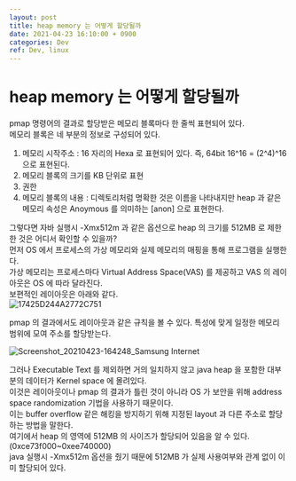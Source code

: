```yaml
---
layout: post
title: heap memory 는 어떻게 할당될까
date: 2021-04-23 16:10:00 + 0900
categories: Dev
ref: Dev, linux
---
```


# heap memory 는 어떻게 할당될까
  pmap 명령어의 결과로 할당받은 메모리 블록마다 한 줄씩 표현되어 있다.    
  메모리 블록은 네 부분의 정보로 구성되어 있다.   
  1) 메모리 시작주소 : 16 자리의 Hexa 로 표현되어 있다. 즉, 64bit 16^16 = (2^4)^16 으로 표현된다.
  2) 메모리 블록의 크기를 KB 단위로 표현
  3) 권한
  4) 메모리 블록의 내용 : 디렉토리처럼 명확한 것은 이름을 나타내지만 heap 과 같은 메모리 속성은 Anoymous 를 의미하는 [anon] 으로 표현한다.   
 
  그렇다면 자바 실행시 -Xmx512m 과 같은 옵션으로 heap 의 크기를 512MB 로 제한한 것은 어디서 확인할 수 있을까?   
  먼저 OS 에서 프로세스의 가상 메모리와 실제 메모리의 매핑을 통해 프로그램을 실행한다.   
  가상 메모리는 프로세스마다 Virtual Address Space(VAS) 를 제공하고 VAS 의 레이아웃은 OS 에 따라 달라진다.   
  보편적인 레이아웃은 아래와 같다.   
![17425D244A2772C751](https://user-images.githubusercontent.com/13375810/115836162-1b772a00-a452-11eb-8104-b3728f7eab6a.png)
  
  pmap 의 결과에서도 레이아웃과 같은 규칙을 볼 수 있다. 특성에 맞게 일정한 메모리 범위에 모여 주소를 할당받는다.

![Screenshot_20210423-164248_Samsung Internet](https://user-images.githubusercontent.com/13375810/115836888-f59e5500-a452-11eb-961c-ca9fedeb3f69.jpg)

  그러나 Executable Text 를 제외하면 거의 일치하지 않고 java heap 을 포함한 대부분의 데이터가 Kernel space 에 몰려있다.   
  이것은 레이아웃이나 pmap 의 결과가 틀린 것이 아니라 OS 가 보안을 위해 address space randomization 기법을 사용하기 때문이다.   
  이는 buffer overflow 같은 해킹을 방지하기 위해 지정된 layout 과 다른 주소로 할당하는 방법을 말한다.   
  여기에서 heap 의 영역에 512MB 의 사이즈가 할당되어 있음을 알 수 있다.(0xce73f000~0xee740000)   
  java 실행시 -Xmx512m 옵션을 줬기 때문에 512MB 가 실제 사용여부와 관계 없이 이미 할당되어 있다.   
  